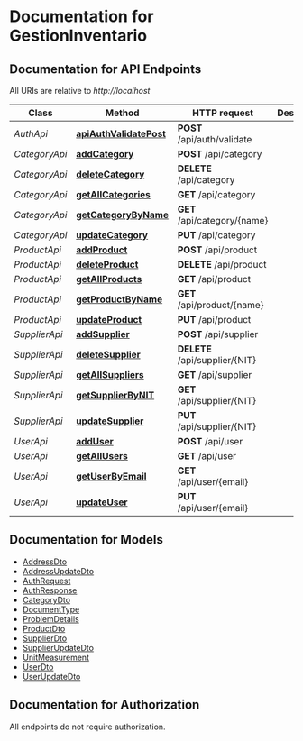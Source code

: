# Documentation for GestionInventario

<a name="documentation-for-api-endpoints"></a>
## Documentation for API Endpoints

All URIs are relative to *http://localhost*

| Class | Method | HTTP request | Description |
|------------ | ------------- | ------------- | -------------|
| *AuthApi* | [**apiAuthValidatePost**](Apis/AuthApi.md#apiauthvalidatepost) | **POST** /api/auth/validate |  |
| *CategoryApi* | [**addCategory**](Apis/CategoryApi.md#addcategory) | **POST** /api/category |  |
*CategoryApi* | [**deleteCategory**](Apis/CategoryApi.md#deletecategory) | **DELETE** /api/category |  |
*CategoryApi* | [**getAllCategories**](Apis/CategoryApi.md#getallcategories) | **GET** /api/category |  |
*CategoryApi* | [**getCategoryByName**](Apis/CategoryApi.md#getcategorybyname) | **GET** /api/category/{name} |  |
*CategoryApi* | [**updateCategory**](Apis/CategoryApi.md#updatecategory) | **PUT** /api/category |  |
| *ProductApi* | [**addProduct**](Apis/ProductApi.md#addproduct) | **POST** /api/product |  |
*ProductApi* | [**deleteProduct**](Apis/ProductApi.md#deleteproduct) | **DELETE** /api/product |  |
*ProductApi* | [**getAllProducts**](Apis/ProductApi.md#getallproducts) | **GET** /api/product |  |
*ProductApi* | [**getProductByName**](Apis/ProductApi.md#getproductbyname) | **GET** /api/product/{name} |  |
*ProductApi* | [**updateProduct**](Apis/ProductApi.md#updateproduct) | **PUT** /api/product |  |
| *SupplierApi* | [**addSupplier**](Apis/SupplierApi.md#addsupplier) | **POST** /api/supplier |  |
*SupplierApi* | [**deleteSupplier**](Apis/SupplierApi.md#deletesupplier) | **DELETE** /api/supplier/{NIT} |  |
*SupplierApi* | [**getAllSuppliers**](Apis/SupplierApi.md#getallsuppliers) | **GET** /api/supplier |  |
*SupplierApi* | [**getSupplierByNIT**](Apis/SupplierApi.md#getsupplierbynit) | **GET** /api/supplier/{NIT} |  |
*SupplierApi* | [**updateSupplier**](Apis/SupplierApi.md#updatesupplier) | **PUT** /api/supplier/{NIT} |  |
| *UserApi* | [**addUser**](Apis/UserApi.md#adduser) | **POST** /api/user |  |
*UserApi* | [**getAllUsers**](Apis/UserApi.md#getallusers) | **GET** /api/user |  |
*UserApi* | [**getUserByEmail**](Apis/UserApi.md#getuserbyemail) | **GET** /api/user/{email} |  |
*UserApi* | [**updateUser**](Apis/UserApi.md#updateuser) | **PUT** /api/user/{email} |  |


<a name="documentation-for-models"></a>
## Documentation for Models

 - [AddressDto](./Models/AddressDto.md)
 - [AddressUpdateDto](./Models/AddressUpdateDto.md)
 - [AuthRequest](./Models/AuthRequest.md)
 - [AuthResponse](./Models/AuthResponse.md)
 - [CategoryDto](./Models/CategoryDto.md)
 - [DocumentType](./Models/DocumentType.md)
 - [ProblemDetails](./Models/ProblemDetails.md)
 - [ProductDto](./Models/ProductDto.md)
 - [SupplierDto](./Models/SupplierDto.md)
 - [SupplierUpdateDto](./Models/SupplierUpdateDto.md)
 - [UnitMeasurement](./Models/UnitMeasurement.md)
 - [UserDto](./Models/UserDto.md)
 - [UserUpdateDto](./Models/UserUpdateDto.md)


<a name="documentation-for-authorization"></a>
## Documentation for Authorization

All endpoints do not require authorization.
